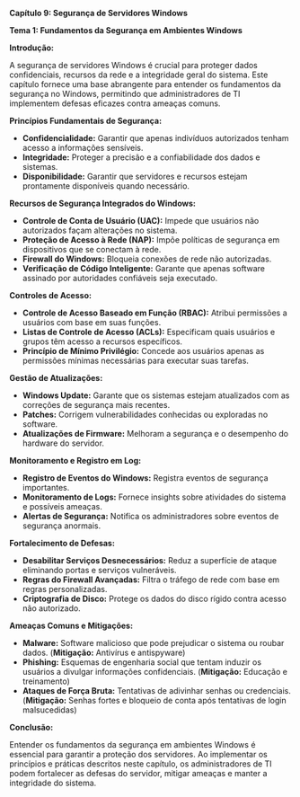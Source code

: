 **Capítulo 9: Segurança de Servidores Windows**

**Tema 1: Fundamentos da Segurança em Ambientes Windows**

**Introdução:**

A segurança de servidores Windows é crucial para proteger dados confidenciais, recursos da rede e a integridade geral do sistema. Este capítulo fornece uma base abrangente para entender os fundamentos da segurança no Windows, permitindo que administradores de TI implementem defesas eficazes contra ameaças comuns.

**Princípios Fundamentais de Segurança:**

* **Confidencialidade:** Garantir que apenas indivíduos autorizados tenham acesso a informações sensíveis.
* **Integridade:** Proteger a precisão e a confiabilidade dos dados e sistemas.
* **Disponibilidade:** Garantir que servidores e recursos estejam prontamente disponíveis quando necessário.

**Recursos de Segurança Integrados do Windows:**

* **Controle de Conta de Usuário (UAC):** Impede que usuários não autorizados façam alterações no sistema.
* **Proteção de Acesso à Rede (NAP):** Impõe políticas de segurança em dispositivos que se conectam à rede.
* **Firewall do Windows:** Bloqueia conexões de rede não autorizadas.
* **Verificação de Código Inteligente:** Garante que apenas software assinado por autoridades confiáveis seja executado.

**Controles de Acesso:**

* **Controle de Acesso Baseado em Função (RBAC):** Atribui permissões a usuários com base em suas funções.
* **Listas de Controle de Acesso (ACLs):** Especificam quais usuários e grupos têm acesso a recursos específicos.
* **Princípio de Mínimo Privilégio:** Concede aos usuários apenas as permissões mínimas necessárias para executar suas tarefas.

**Gestão de Atualizações:**

* **Windows Update:** Garante que os sistemas estejam atualizados com as correções de segurança mais recentes.
* **Patches:** Corrigem vulnerabilidades conhecidas ou exploradas no software.
* **Atualizações de Firmware:** Melhoram a segurança e o desempenho do hardware do servidor.

**Monitoramento e Registro em Log:**

* **Registro de Eventos do Windows:** Registra eventos de segurança importantes.
* **Monitoramento de Logs:** Fornece insights sobre atividades do sistema e possíveis ameaças.
* **Alertas de Segurança:** Notifica os administradores sobre eventos de segurança anormais.

**Fortalecimento de Defesas:**

* **Desabilitar Serviços Desnecessários:** Reduz a superfície de ataque eliminando portas e serviços vulneráveis.
* **Regras do Firewall Avançadas:** Filtra o tráfego de rede com base em regras personalizadas.
* **Criptografia de Disco:** Protege os dados do disco rígido contra acesso não autorizado.

**Ameaças Comuns e Mitigações:**

* **Malware:** Software malicioso que pode prejudicar o sistema ou roubar dados. (**Mitigação:** Antivírus e antispyware)
* **Phishing:** Esquemas de engenharia social que tentam induzir os usuários a divulgar informações confidenciais. (**Mitigação:** Educação e treinamento)
* **Ataques de Força Bruta:** Tentativas de adivinhar senhas ou credenciais. (**Mitigação:** Senhas fortes e bloqueio de conta após tentativas de login malsucedidas)

**Conclusão:**

Entender os fundamentos da segurança em ambientes Windows é essencial para garantir a proteção dos servidores. Ao implementar os princípios e práticas descritos neste capítulo, os administradores de TI podem fortalecer as defesas do servidor, mitigar ameaças e manter a integridade do sistema.